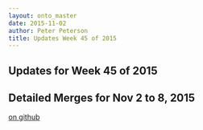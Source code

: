 ```yaml
---
layout: onto_master
date: 2015-11-02
author: Peter Peterson
title: Updates Week 45 of 2015
---
```

Updates for Week 45 of 2015
---------------------------

Detailed Merges for Nov 2 to 8, 2015
------------------------------------
[on github](https://github.com/mantidproject/mantid/pulls?q=is%3Apr+merged%3A2015-11-03..2015-11-08)

